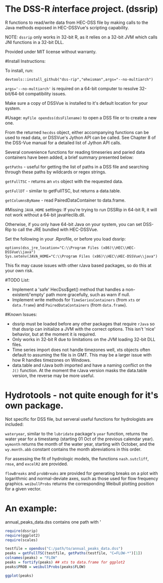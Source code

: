 The DSS-R *i*nterface *p*roject. (dssrip)
=========================================

R functions to read/write data from HEC-DSS file by making calls to the Java methods exposed in HEC-DSSVue's scripting capability.

NOTE: ```dssrip``` only works in 32-bit R, as it relies on a 32-bit JVM which calls JNI functions in a 32-bit DLL.

Provided under MIT license without warranty.

#Install Instructions:

To install, run:
```
devtools::install_github("dss-rip","eheisman",args="--no-multiarch")
```

```args='--no-multiarch'``` is required on a 64-bit computer to resolve 32-bit/64-bit compatibility issues.

Make sure a copy of DSSVue is installed to it's default location for your system.

#Usage:
```myFile opendss(dssFilename)``` to open a DSS file or to create a new one.  

From the returned ```hecdss``` object, either accompanying functions can be used to read data, or DSSVue's Jython API can be called.  See Chapter 8 of the DSS-Vue manual for a detailed list of Jython API calls.

Several convenience functions for reading timeseries and paried data containers have been added, a brief summary presented below:

```getPaths``` - useful for getting the list of paths in a DSS file and searching through these paths by wildcards or regex strings.

```getFullTSC``` - returns an ```xts``` object with the requested data.

```getFullDT``` - similar to getFullTSC, but returns a data.table.

```getColumnsByName``` - read PairedDataContainer to data.frame.

#Missing ```JAVA_HOME``` settings:
If you're trying to run DSSRip in 64-bit R, it will not work without a 64-bit javaHeclib.dll.

Otherwise, if you only have 64-bit Java on your system, you can set DSS-Rip to call the JRE bundled with HEC-DSSVue.

Set the following in your .Rprofile, or before you load dssrip:

```
options(dss_jre_location="C:\\Program Files (x86)\\HEC\\HEC-DSSVue\\java")
Sys.setenv(JAVA_HOME="C:\\Program Files (x86)\\HEC\\HEC-DSSVue\\java")
```

This fix may cause issues with other rJava based packages, so do this at your own risk.


#TODO List:
- Implement a 'safe' HecDss$get() method that handles a non-existent/'empty' path more gracefully, such as warn if null.
- Implement write methods for ```TimeSeriesContainers``` (from ```xts``` or ```data.frame```) and ```PairedDataContainers``` (from ```data.frame```).

#Known Issues:
- dssrip must be loaded before any other packages that require ```rJava``` so that dssrip can initialize a JVM with the correct options.  This isn't 'nice' behavior, but at the moment it is required.
- Only works in 32-bit R due to limitations on the JVM loading 32-bit DLL files.
- Time series import does not handle timezones well, xts objects often default to assuming the file is in GMT.  This may be a larger issue with how R handles timezones on Windows.
- data.table and rJava both imported and have a naming conflict on the ```J()``` function.  At the moment the rJava version masks the data.table version, the reverse may be more useful.

# Hydrotools - not quite enough for it's own package.

Not specific for DSS file, but serveral useful functions for hydrologists are included:

```wateryear```, similar to the ```lubridate``` package's ```year``` function, returns the water year for a timestamp (starting 01 Oct of the previous calendar year). ```wymonth``` returns the month of the water year, starting with October, and the ```wy.month.abb``` constant contains the month abreviations in this order.

For assessing the fit of hydrologic models, the functions ```nash.sutcliff```, ```rmse```, and ```excelR2``` are provided.

```flowBreaks``` and ```probBreaks``` are provided for generating breaks on a plot with logarithmic and normal-deviate axes, such as those used for flow frequency graphics.  ```weibullProbs``` returns the corresponding Weibull plotting position for a given vector.

# An example:
annual_peaks_data.dss contains one path with '

```r
require(dssrip)
require(ggplot2)
require(scales)

testfile = opendss("C:/path/to/annual_peaks_data.dss")
peaks = getFullTSC(testfile, getPaths(testfile, "C=FLOW-*")[1])
colnames(peaks) = "FLOW"
peaks = fortify(peaks) ## xts to data.frame for ggplot2
peaks$PROB = weibullProbs(peaks$FLOW)

ggplot(peaks)
```